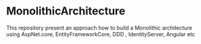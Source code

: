 # MonolithicArchitecture
This repository present an approach how to build a Monolithic architecture using AspNet.core, EntityFrameworkCore, DDD , IdentityServer, Angular etc
